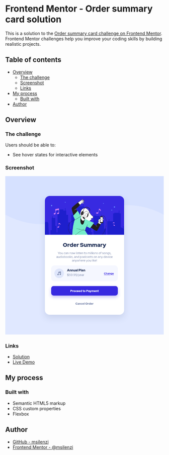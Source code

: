 # Frontend Mentor - Order summary card solution

This is a solution to the [Order summary card challenge on Frontend Mentor](https://www.frontendmentor.io/challenges/order-summary-component-QlPmajDUj). Frontend Mentor challenges help you improve your coding skills by building realistic projects.

## Table of contents

- [Overview](#overview)
  - [The challenge](#the-challenge)
  - [Screenshot](#screenshot)
  - [Links](#links)
- [My process](#my-process)
  - [Built with](#built-with)
- [Author](#author)

## Overview

### The challenge

Users should be able to:

- See hover states for interactive elements

### Screenshot

![Final result screenshot](./screenshot.png)

### Links

- [Solution](https://github.com/msilenzi/frontend-mentor-challenges/tree/main/02-order-summary-component)
- [Live Demo](https://msilenzi.github.io/frontend-mentor-challenges/02-order-summary-component)

## My process

### Built with

- Semantic HTML5 markup
- CSS custom properties
- Flexbox

## Author

- [GitHub - msilenzi](https://github.com/msilenzi/)
- [Frontend Mentor - @msilenzi](https://www.frontendmentor.io/profile/msilenzi)
